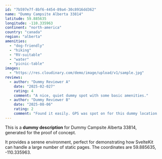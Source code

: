 ```yaml
---
id: "7b597e7f-8bf6-4454-89a4-30c8916dd362"
name: "Dummy Campsite Alberta 33814"
latitude: 59.885635
longitude: -110.335963
continent: "north-america"
country: "canada"
region: "alberta"
amenities:
  - "dog-friendly"
  - "hiking"
  - "RV-suitable"
  - "water"
  - "picnic-table"
images:
  - "https://res.cloudinary.com/demo/image/upload/v1/sample.jpg"
reviews:
  - author: "Dummy Reviewer A"
    date: "2025-02-027"
    rating: 4
    comment: "A nice, quiet dummy spot with some basic amenities."
  - author: "Dummy Reviewer B"
    date: "2025-08-06"
    rating: 2
    comment: "Found it easily. GPS was spot on for this dummy location."
---
```


This is a **dummy description** for Dummy Campsite Alberta 33814, generated for the proof of concept.

It provides a serene environment, perfect for demonstrating how SvelteKit can handle a large number of static pages. The coordinates are 59.885635, -110.335963.
